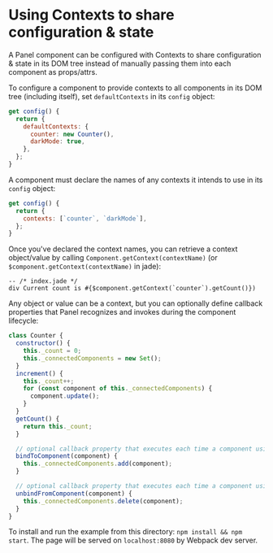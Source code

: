 # Using Contexts to share configuration & state

A Panel component can be configured with Contexts to share configuration & state in its DOM tree instead of manually passing them into each component as props/attrs.

To configure a component to provide contexts to all components in its DOM tree (including itself), set `defaultContexts` in its `config` object:
```js
get config() {
  return {
    defaultContexts: {
      counter: new Counter(),
      darkMode: true,
    },
  };
}
```

A component must declare the names of any contexts it intends to use in its `config` object:
```js
get config() {
  return {
    contexts: [`counter`, `darkMode`],
  };
}
```

Once you've declared the context names, you can retrieve a context object/value by calling `Component.getContext(contextName)` (or `$component.getContext(contextName)` in jade):
```jade
-- /* index.jade */
div Current count is #{$component.getContext(`counter`).getCount()})
```

Any object or value can be a context, but you can optionally define callback properties that Panel recognizes and invokes during the component lifecycle:
```js
class Counter {
  constructor() {
    this._count = 0;
    this._connectedComponents = new Set();
  }
  increment() {
    this._count++;
    for (const component of this._connectedComponents) {
      component.update();
    }
  }
  getCount() {
    return this._count;
  }

  // optional callback property that executes each time a component using this context is connected to the DOM
  bindToComponent(component) {
    this._connectedComponents.add(component);
  }

  // optional callback property that executes each time a component using this context is disconnected from the DOM
  unbindFromComponent(component) {
    this._connectedComponents.delete(component);
  }
}
```

To install and run the example from this directory: `npm install && npm start`. The page will be served on `localhost:8080` by Webpack dev server.
